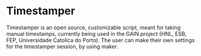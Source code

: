 # Timestamper

Timestamper is an open source, customizable script, meant for taking manual timestamps, currently being used in the GAIN project (HNL, ESB, FEP, Universidade Catolica do Porto).
The user can make their own settings for the timestamper session, by using maker.
